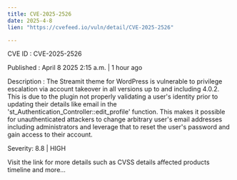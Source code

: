 ```yaml
---
title: CVE-2025-2526
date: 2025-4-8
lien: "https://cvefeed.io/vuln/detail/CVE-2025-2526"

---
```


CVE ID : CVE-2025-2526

Published :  April 8
2025
2:15 a.m. | 1 hour ago

Description : The Streamit theme for WordPress is vulnerable to privilege escalation via account takeover in all versions up to
and including
4.0.2. This is due to the plugin not properly validating a user's identity prior to updating their details like email in the 'st_Authentication_Controller::edit_profile' function. This makes it possible for unauthenticated attackers to change arbitrary user's email addresses
including administrators
and leverage that to reset the user's password and gain access to their account.

Severity: 8.8 | HIGH

Visit the link for more details
such as CVSS details
affected products
timeline
and more...
